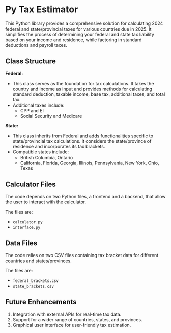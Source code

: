 # Py Tax Estimator

This Python library provides a comprehensive solution for calculating 2024 federal and state/provincial taxes for various countries due in 2025. It simplifies the process of determining your federal and state tax liability based on your income and residence, while factoring in standard deductions and payroll taxes.

## Class Structure
**Federal:**
- This class serves as the foundation for tax calculations. It takes the country and income as input and provides methods for calculating standard deduction, taxable income, base tax, additional taxes, and total tax.
- Additional taxes include:
  - CPP and EI
  - Social Security and Medicare

**State:**
- This class inherits from Federal and adds functionalities specific to state/provincial tax calculations. It considers the state/province of residence and incorporates its tax brackets.
- Compatible states include:
  - British Columbia, Ontario
  - California, Florida, Georgia, Illinois, Pennsylvania, New York, Ohio, Texas
 
## Calculator Files

The code depends on two Python files, a frontend and a backend, that allow the user to interact with the calculator.

The files are:
- `calculator.py`
- `interface.py`
 
## Data Files

The code relies on two CSV files containing tax bracket data for different countries and states/provinces.

The files are:
- `federal_brackets.csv`
- `state_brackets.csv`

## Future Enhancements

1. Integration with external APIs for real-time tax data.
2. Support for a wider range of countries, states, and provinces.
3. Graphical user interface for user-friendly tax estimation.

